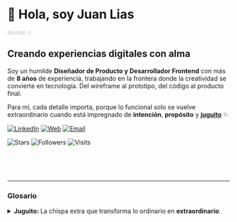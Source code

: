# 👋 Hola, soy Juan Lias
<span style="font-size: 10px; color: #c2c2c2ff;">README v1</span>

## Creando experiencias digitales con alma

Soy un humilde **Diseñador de Producto y Desarrollador Frontend** con más de **8 años** de experiencia, trabajando en la frontera donde la creatividad se convierte en tecnología. Del wireframe al prototipo, del código al producto final. 

Para mí, cada detalle importa, porque lo funcional solo se vuelve extraordinario cuando está impregnado de **intención**, **propósito** y **[juguito](#glosario)** ✨  

[![LinkedIn](https://img.shields.io/badge/LinkedIn-Juan%20Lias-0A66C2?style=flat&logo=linkedin&logoColor=white)](https://linkedin.com/in/juanlias)
[![Web](https://img.shields.io/badge/Web-juanlias.com-111827?style=flat&logo=firefoxbrowser&logoColor=white)](https://juanlias.com)
[![Email](https://img.shields.io/badge/Email-contact%40juanlias.com-D14836?style=flat&logo=gmail&logoColor=white)](mailto:contact@juanlias.com)

<p style="margin-top: 8px;">
  <img alt="Stars" src="https://img.shields.io/github/stars/juanlias?style=social">
  <img alt="Followers" src="https://img.shields.io/github/followers/juanlias?style=social">
  <img alt="Visits" src="https://komarev.com/ghpvc/?username=juanlias&label=Visitas&color=0e75b6&style=flat">
</p>

<br>
<br>
<br>

---

### Glosario

<details id="glosario">
  <summary><strong>Juguito: </strong> La chispa extra que transforma lo ordinario en <strong>extraordinario</strong>.</summary>

**Qué es:** esfuerzo, detalle y cariño puestos en cada decisión/acción.  
Nació en 2017 como broma y hoy es mi filosofía: cuando sientes que le falta ese "algo", es porque le falta **juguito**.

**Cómo lo aplico:**
- Decisiones de diseño que priorizan la experiencia.  
- Microinteracciones que aportan vida.  
- Textos que comunican intención.  
- Soluciones que conectan más allá del requerimiento.

**Qué NO es:** perfeccionismo tóxico, “diseño bonito” sin propósito, ni exagerar por impresionar.

<sub><em>Que nunca le falte el <strong>EXTRA</strong> a lo ordinario</em></sub>
</details>
